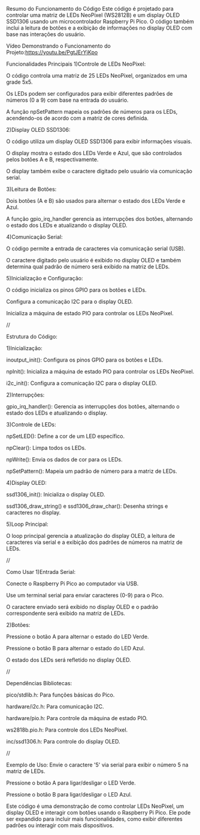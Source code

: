 Resumo do Funcionamento do Código
Este código é projetado para controlar uma matriz de LEDs NeoPixel (WS2812B) e um display OLED SSD1306 usando um microcontrolador Raspberry Pi Pico. 
O código também inclui a leitura de botões e a exibição de informações no display OLED com base nas interações do usuário.

Vídeo Demonstrando o Funcionamento do Projeto:https://youtu.be/PgtJErYjKpo

Funcionalidades Principais
1)Controle de LEDs NeoPixel:

O código controla uma matriz de 25 LEDs NeoPixel, organizados em uma grade 5x5.

Os LEDs podem ser configurados para exibir diferentes padrões de números (0 a 9) com base na entrada do usuário.

A função npSetPattern mapeia os padrões de números para os LEDs, acendendo-os de acordo com a matriz de cores definida.

2)Display OLED SSD1306:

O código utiliza um display OLED SSD1306 para exibir informações visuais.

O display mostra o estado dos LEDs Verde e Azul, que são controlados pelos botões A e B, respectivamente.

O display também exibe o caractere digitado pelo usuário via comunicação serial.

3)Leitura de Botões:

Dois botões (A e B) são usados para alternar o estado dos LEDs Verde e Azul.

A função gpio_irq_handler gerencia as interrupções dos botões, alternando o estado dos LEDs e atualizando o display OLED.

4)Comunicação Serial:

O código permite a entrada de caracteres via comunicação serial (USB).

O caractere digitado pelo usuário é exibido no display OLED e também determina qual padrão de número será exibido na matriz de LEDs.

5)Inicialização e Configuração:

O código inicializa os pinos GPIO para os botões e LEDs.

Configura a comunicação I2C para o display OLED.

Inicializa a máquina de estado PIO para controlar os LEDs NeoPixel.

//

Estrutura do Código:

1)Inicialização:

inoutput_init(): Configura os pinos GPIO para os botões e LEDs.

npInit(): Inicializa a máquina de estado PIO para controlar os LEDs NeoPixel.

i2c_init(): Configura a comunicação I2C para o display OLED.

2)Interrupções:

gpio_irq_handler(): Gerencia as interrupções dos botões, alternando o estado dos LEDs e atualizando o display.

3)Controle de LEDs:

npSetLED(): Define a cor de um LED específico.

npClear(): Limpa todos os LEDs.

npWrite(): Envia os dados de cor para os LEDs.

npSetPattern(): Mapeia um padrão de número para a matriz de LEDs.

4)Display OLED:

ssd1306_init(): Inicializa o display OLED.

ssd1306_draw_string() e ssd1306_draw_char(): Desenha strings e caracteres no display.

5)Loop Principal:

O loop principal gerencia a atualização do display OLED, a leitura de caracteres via serial e a exibição dos padrões de números na matriz de LEDs.


//


Como Usar
1)Entrada Serial:

Conecte o Raspberry Pi Pico ao computador via USB.

Use um terminal serial para enviar caracteres (0-9) para o Pico.

O caractere enviado será exibido no display OLED e o padrão correspondente será exibido na matriz de LEDs.

2)Botões:

Pressione o botão A para alternar o estado do LED Verde.

Pressione o botão B para alternar o estado do LED Azul.

O estado dos LEDs será refletido no display OLED.

//

Dependências
Bibliotecas:

pico/stdlib.h: Para funções básicas do Pico.

hardware/i2c.h: Para comunicação I2C.

hardware/pio.h: Para controle da máquina de estado PIO.

ws2818b.pio.h: Para controle dos LEDs NeoPixel.

inc/ssd1306.h: Para controle do display OLED.

//

Exemplo de Uso:
Envie o caractere '5' via serial para exibir o número 5 na matriz de LEDs.

Pressione o botão A para ligar/desligar o LED Verde.

Pressione o botão B para ligar/desligar o LED Azul.

Este código é uma demonstração de como controlar LEDs NeoPixel, um display OLED e interagir com botões usando o Raspberry Pi Pico. 
Ele pode ser expandido para incluir mais funcionalidades, como exibir diferentes padrões ou interagir com mais dispositivos.
